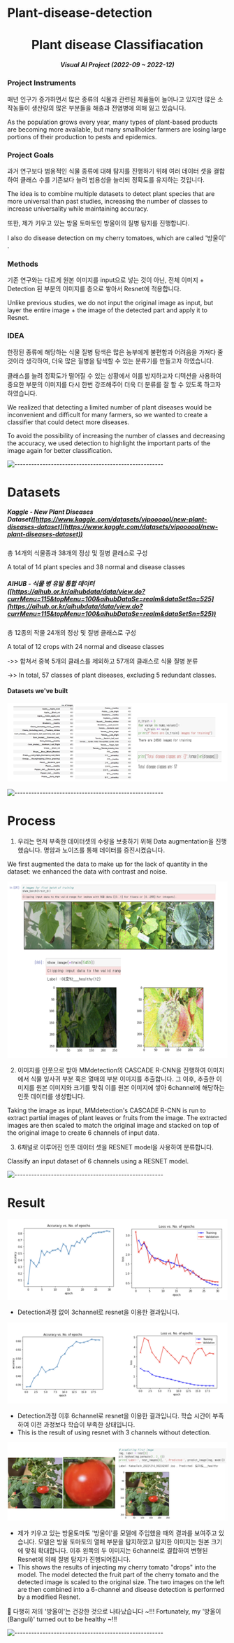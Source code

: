 # Plant-disease-detection

<h1 align="center"> Plant disease Classifiacation </h1>

<h5 align="center"> Visual AI Project  (2022-09 ~ 2022-12) </h5>

<h3> Project Instruments </h3>
매년 인구가 증가하면서 많은 종류의 식물과 관련된 제품들이 늘어나고 있지만 많은 소작농들이 생산량의 많은 부분들을 해충과 전염병에 의해 잃고 있습니다.

As the population grows every year, many types of plant-based products are becoming more available, but many smallholder farmers are losing large portions of their production to pests and epidemics.

<h3> Project Goals </h3>
과거 연구보다 범용적인 식물 종류에 대해 탐지를 진행하기 위해 여러 데이터 셋을 결합하여 클래스 수를 기존보다 늘려 범용성을 늘리되 정확도를 유지하는 것입니다.

The idea is to combine multiple datasets to detect plant species that are more universal than past studies, increasing the number of classes to increase universality while maintaining accuracy.

또한, 제가 키우고 있는 방울 토마토인 방울이의 질병 탐지를 진행합니다.

I also do disease detection on my cherry tomatoes, which are called '방울이' .

<h3> Methods </h3>
기존 연구와는 다르게 원본 이미지를 input으로 넣는 것이 아닌, 전체 이미지 + Detection 된 부분의 이미지를 층으로 쌓아서 Resnet에 적용합니다.

Unlike previous studies, we do not input the original image as input, but layer the entire image + the image of the detected part and apply it to Resnet.

<h3> IDEA </h3>
한정된 종류에 해당하는 식물 질병 탐색은 많은 농부에게 불편함과 어려움을 가져다 줄 것이라 생각하여, 더욱 많은 질병을 탐색할 수 있는 분류기를 만들고자 하였습니다. 

클래스를 늘려 정확도가 떨어질 수 있는 상황에서 이를 방지하고자 디텍션을 사용하여 중요한 부분의 이미지를 다시 한번 강조해주어 더욱 더 분류를 잘 할 수 있도록 하고자 하였습니다.

We realized that detecting a limited number of plant diseases would be inconvenient and difficult for many farmers, so we wanted to create a classifier that could detect more diseases. 

To avoid the possibility of increasing the number of classes and decreasing the accuracy, we used detection to highlight the important parts of the image again for better classification.

![-----------------------------------------------------](https://raw.githubusercontent.com/andreasbm/readme/master/assets/lines/rainbow.png)

<h1> Datasets </h1>

##### Kaggle - New Plant Diseases Dataset([https://www.kaggle.com/datasets/vipoooool/new-plant-diseases-dataset](https://www.kaggle.com/datasets/vipoooool/new-plant-diseases-dataset))

총 14개의 식물종과 38개의 정상 및 질병 클래스로 구성 

A total of 14 plant species and 38 normal and disease classes 

##### AIHUB - 식물 병 유발 통합 데이터([https://aihub.or.kr/aihubdata/data/view.do?currMenu=115&topMenu=100&aihubDataSe=realm&dataSetSn=525](https://aihub.or.kr/aihubdata/data/view.do?currMenu=115&topMenu=100&aihubDataSe=realm&dataSetSn=525))

총 12종의 작물 24개의 정상 및 질병 클래스로 구성

A total of 12 crops with 24 normal and disease classes


->> 합쳐서 중복 5개의 클래스를 제외하고 57개의 클래스로 식물 질병 분류

->> In total, 57 classes of plant diseases, excluding 5 redundant classes.

#### Datasets we've built
<p align="center"> 
<img src="img/dataset.png" >

![-----------------------------------------------------](https://raw.githubusercontent.com/andreasbm/readme/master/assets/lines/rainbow.png)

<h1> Process </h1>

1. 우리는 먼저 부족한 데이터셋의 수량을 보충하기 위해 Data augmentation을 진행했습니다. 명암과 노이즈를 통해 데이터를 증진시켰습니다.

We first augmented the data to make up for the lack of quantity in the dataset: we enhanced the data with contrast and noise.

<p align="center"> 
<img src="img/data_augmentation.png" >


2. 이미지를 인풋으로 받아 MMdetection의 CASCADE R-CNN을 진행하여 이미지에서 식물 잎사귀 부분 혹은 열매의 부분 이미지를 추출합니다. 그 이후, 추출한 이미지를 원본 이미지와 크기를 맞춰 이를 원본 이미지에 쌓아 6channel에 해당하는 인풋 데이터를 생성합니다.

Taking the image as input, MMdetection's CASCADE R-CNN is run to extract partial images of plant leaves or fruits from the image. The extracted images are then scaled to match the original image and stacked on top of the original image to create 6 channels of input data.


3. 6채널로 이루어진 인풋 데이터 셋을 RESNET model을 사용하여 분류합니다.

Classify an input dataset of 6 channels using a RESNET model.

![-----------------------------------------------------](https://raw.githubusercontent.com/andreasbm/readme/master/assets/lines/rainbow.png)

<h1> Result </h1>



<p align="center"> 
<img src="img/resnet_result.png" >

- Detection과정 없이 3channel로 resnet을 이용한 결과입니다.


<p align="center"> 
<img src="img/resnet+detection_result.png" >

- Detection과정 이후 6channel로 resnet을 이용한 결과입니다. 학습 시간이 부족하여 이전 과정보다 학습이 부족한 상태입니다.
- This is the result of using resnet with 3 channels without detection.

<p align="center"> 
<img src="img/result_img.png" >

- 제가 키우고 있는 방울토마토 '방울이'를 모델에 주입했을 때의 결과를 보여주고 있습니다. 모델은 방울 토마토의 열매 부분을 탐지하였고 탐지한 이미지는 원본 크기에 맞춰 확대합니다. 이후 왼쪽의 두 이미지는 6channel로 결합하여 변형된 Resnet에 의해 질병 탐지가 진행되어집니다.
- This shows the results of injecting my cherry tomato "drops" into the model. The model detected the fruit part of the cherry tomato and the detected image is scaled to the original size. The two images on the left are then combined into a 6-channel and disease detection is performed by a modified Resnet.




🎉 다행히 저의 '방울이'는 건강한 것으로 나타났습니다 ~!!!
Fortunately, my '방울이(Banguli)' turned out to be healthy ~!!!

![-----------------------------------------------------](https://raw.githubusercontent.com/andreasbm/readme/master/assets/lines/rainbow.png)
